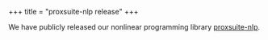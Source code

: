 +++
title = "proxsuite-nlp release"
+++

We have publicly released our nonlinear programming library [proxsuite-nlp](https://github.com/Simple-Robotics/proxsuite-nlp/).
